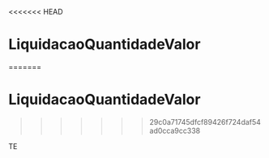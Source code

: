 <<<<<<< HEAD
# LiquidacaoQuantidadeValor
=======
# LiquidacaoQuantidadeValor
>>>>>>> 29c0a71745dfcf89426f724daf54ad0cca9cc338

TE
